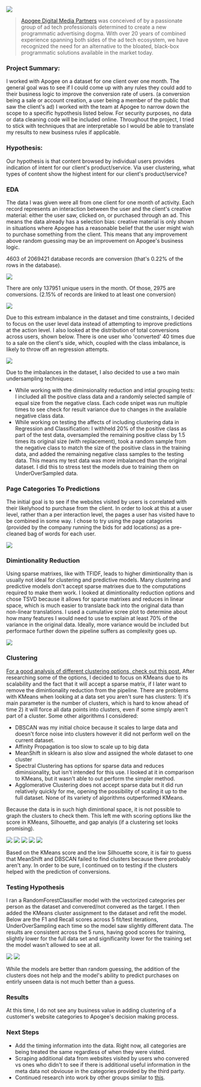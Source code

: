 <img src="Apogee.png">

>[Apogee Digital Media Partners](https://www.apogeedigital.media) was conceived of by a passionate group of ad tech professionals determined to create a new programmatic advertising dogma. With over 20 years of combined experience spanning both sides of the ad tech ecosystem, we have recognized the need for an alternative to the bloated, black-box programmatic solutions available in the market today.

### Project Summary:

I worked with Apogee on a dataset for one client over one month. The general goal was to see if I could come up with any rules they could add to their business logic to improve the conversion rate of users. (a conversion being a sale or account creation, a user being a member of the public that saw the client's ad) I worked with the team at Apogee to narrow down the scope to a specific hypothesis listed below. For security purposes, no data or data cleaning code will be included online. Throughout the project, I tried to stick with techniques that are interpretable so I would be able to translate my results to new business rules if applicable.

### Hypothesis:

Our hypothesis is that content browsed by individual users provides indication of intent for our client's
product/service. Via user clustering, what types of content show the highest intent for our client's
product/service?

### EDA

The data I was given were all from one client for one month of activity. Each record represents an interaction between the user and the client's creative material: either the user saw, clicked on, or purchased through an ad. This means the data already has a selection bias: creative material is only shown in situations where Apogee has a reasonable belief that the user might wish to purchase something from the client. This means that any improvement above random guessing may be an improvement on Apogee's business logic. 

4603 of 2069421 database records are conversion (that's 0.22% of the rows in the database). 

<img src="images/Percent_Conversions_Database_Rows.png">

There are only 137951 unique users in the month. Of those, 2975 are conversions. (2.15% of records are linked to at least one conversion)

<img src="images/Percent_Conversions_Unique_Users.png">

Due to this extream imbalance in the dataset and time constraints, I decided to focus on the user level data instead of attempting to improve predictions at the action level. I also looked at the distribution of total conversions across users, shown below. There is one user who 'converted' 40 times due to a sale on the client's side, which, coupled with the class imbalance, is likely to throw off an regression attempts.

<img src="images/ConversionsPerUserHistogram.png">

Due to the imbalances in the dataset, I also decided to use a two main undersampling techniques: 
- While working with the diminsionality reduction and intial grouping tests: I included all the positive class data and a randomly selected sample of equal size from the negative class. Each code snipet was run multiple times to see check for result variance due to changes in the available negative class data.
- While working on testing the affects of including clustering data in Regression and Classification: I withheld 20% of the positive class as part of the test data, oversampled the remaining positive class by 1.5 times its original size (with replacement), took a random sample from the negative class to match the size of the positive class in the training data, and added the remaining negative class samples to the testing data. This means my test data was more imbalanced than the original dataset. I did this to stress test the models due to training them on UnderOverSampled data.

### Page Categories To Predictions

The initial goal is to see if the websites visited by users is correlated with their likelyhood to purchase from the client. In order to look at this at a user level, rather than a per interaction level, the pages a user has visited have to be combined in some way. I chose to try using the page catagories (provided by the company running the bids for add locations) as a pre-cleaned bag of words for each user. 

<img src="images/Cat_TFIDF.png">

### Dimintionality Reduction

Using sparse matrixes, like with TFIDF, leads to higher dimintionality than is usually not ideal for clustering and predictive models. Many clustering and predictive models don't accept sparse matrixes due to the computations required to make them work. I looked at dimintionality reduction options and chose TSVD because it allows for sparse matrixes and reduces in linear space, which is much easier to translate back into the original data than non-linear translations. I used a cumulative scree plot to determine about how many features I would need to use to explain at least 70% of the variance in the original data. Ideally, more variance would be included but performace further down the pipeline suffers as complexity goes up.

<img src="images/website_categories_tsvd_under_sample.png">

### Clustering

[For a good analysis of different clustering options, check out this post.](http://hdbscan.readthedocs.io/en/latest/comparing_clustering_algorithms.html) After researching some of the options, I decided to focus on KMeans due to its scalability and the fact that it will accept a sparse matrix, if I later want to remove the dimintionality reduction from the pipeline. There are problems with KMeans when looking at a data set you aren't sure has clusters: 1) it's main parameter is the number of clusters, which is hard to know ahead of time 2) it will force all data points into clusters, even if some simply aren't part of a cluster. Some other algorithms I considered:
- DBSCAN was my initial choice because it scales to large data and doesn't force noise into clusters however it did not perform well on the current dataset. 
- Affinity Propagation is too slow to scale up to big data
- MeanShift in sklearn is also slow and assigned the whole dataset to one cluster
- Spectral Clustering has options for sparse data and reduces diminsionality, but isn't intended for this use. I looked at it in comparison to KMeans, but it wasn't able to out perform the simpler method.
- Agglomerative Clustering does not accept sparse data but it did run relatively quickly for me, opening the possibility of scaling it up to the full dataset. None of its variety of algorithms outperformed KMeans.

Because the data is in such high dimintional space, it is not possible to graph the clusters to check them. This left me with scoring options like the score in KMeans, Silhouette, and gap analyis (if a clustering set looks promising).

<img src="images/SilhouetteScore_acrossClusteringOptions.png">

<img src="images/SilhouetteScoreVariance_acrossClusteringOptions.png">

<img src="images/kmeans_1-500_bothscores.png">

<img src="images/kmeans_25-50_sscore.png">

<img src="images/kmeans_customerConversionsinClusters.png">

Based on the KMeans score and the low Silhouette score, it is fair to guess that MeanShift and DBSCAN failed to find clusters because there probably aren't any. In order to be sure, I continued on to testing if the clusters helped with the prediction of conversions.

### Testing Hypothesis

I ran a RandomForestClassifier model with the vectorized categories per person as the dataset and convered/not convered as the target. I then added the KMeans cluster assignment to the dataset and refit the model. Below are the F1 and Recall scores across 5 fit/test iterations, UnderOverSampling each time so the model saw slightly different data. The results are consistent across the 5 runs, having good scores for training, slightly lower for the full data set and significanlty lower for the training set the model wasn't allowed to see at all.

<img src="images/RandomForestClass_F1_70-30.png">

<img src="images/RandomForestClass_Recall_70-30.png">

While the models are better than random guessing, the addition of the clusters does not help and the model's ability to predict purchases on entirly unseen data is not much better than a guess.

### Results

At this time, I do not see any business value in adding clustering of a customer's website categories to Apogee's decision making process. 

### Next Steps

- Add the timing information into the data. Right now, all categories are being treated the same regardless of when they were visted.
- Scraping additional data from websites visited by users who convered vs ones who didn't to see if there is additional useful information in the meta data not obviouse in the categories provided by the third party.
- Continued research into work by other groups similar to [this](https://link.springer.com/chapter/10.1007/978-3-319-19548-3_11).
